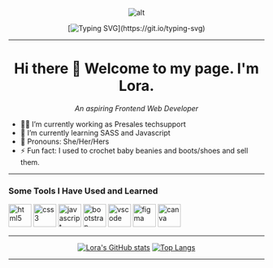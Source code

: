 <!--
**eiramarol/eiramarol** is a ✨ _special_ ✨ repository because its `README.md` (this file) appears on your GitHub profile.

Here are some ideas to get you started:
-->


<div align="center">

![alt](https://media.giphy.com/media/QuDgW7dXQfCZiWVXD4/giphy.gif)


[![Typing SVG](https://readme-typing-svg.herokuapp.com?font=Satisfy&size=28&pause=2000&color=17FFEE&background=FF1AA500&width=435&lines=I'm+A+Work+In+Progress.+.+.;getting+to+my+goal+a+little+at+a+time+.+.+.)](https://git.io/typing-svg)

</div>

---

<div align = "center">
  
# Hi there 👋 Welcome to my page.  I'm Lora. 
*An aspiring Frontend Web Developer*
</div>

<!-- - 🤔 I’m looking for help with trying to find my first software engineering job in this current job climate. -->
- 👩‍💻 I’m currently working as Presales techsupport
- 🌱 I’m currently learning SASS and Javascript
- 👩 Pronouns: She/Her/Hers
- ⚡ Fun fact: I used to crochet baby beanies and boots/shoes and sell them.

---
### Some Tools I Have Used and Learned

<p align="left">
<img src="https://cdn.jsdelivr.net/gh/devicons/devicon/icons/html5/html5-original.svg" width=45 height=45 alt="html5"  />
<img src="https://cdn.jsdelivr.net/gh/devicons/devicon/icons/css3/css3-original.svg" width=45 height=45 alt="css3"  />
<img src="https://cdn.jsdelivr.net/gh/devicons/devicon/icons/javascript/javascript-original.svg" width=45 height=45 alt="javascript"  />
<img src="https://cdn.jsdelivr.net/gh/devicons/devicon/icons/bootstrap/bootstrap-original.svg" width=45 height=45 alt="bootstrap"  />
<img src="https://cdn.jsdelivr.net/gh/devicons/devicon/icons/vscode/vscode-original.svg" width=45 height=45 alt="vscode" />
<img src="https://cdn.jsdelivr.net/gh/devicons/devicon/icons/figma/figma-original.svg" width=45 height=45 alt="figma" />
<img src="https://cdn.jsdelivr.net/gh/devicons/devicon/icons/canva/canva-original.svg" width=45 height=45 alt="canva" />
<!-- <img src="https://cdn.jsdelivr.net/gh/devicons/devicon/icons/wordpress/wordpress-original.svg" width=45 height=45 alt="wordpress" /> -->
            
</p>          

---
<div align = "center">
  
[![Lora's GitHub stats](https://github-readme-stats.vercel.app/api?username=eiramarol&theme=merko)](https://github.com/eiramarol/github-readme-stats)
[![Top Langs](https://github-readme-stats.vercel.app/api/top-langs/?username=eiramarol&theme=merko&layout=compact)](https://github.com/eiramarol/github-readme-stats)

</div>

---
